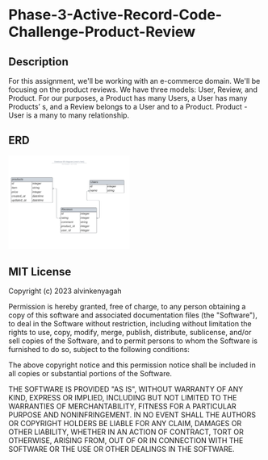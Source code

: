 # Phase-3-Active-Record-Code-Challenge-Product-Review

## Description

For this assignment, we'll be working with an e-commerce domain. We'll be focusing on the product reviews.
We have three models: User, Review, and Product.
For our purposes, a Product has many Users, a User has many Products’ s, and a Review belongs to a User and to a Product.
Product - User is a many to many relationship.

## ERD

<img src= "./assets/Database ER diagram (crow's foot).png" width = 240>

## MIT License

Copyright (c) 2023 alvinkenyagah

Permission is hereby granted, free of charge, to any person obtaining a copy
of this software and associated documentation files (the "Software"), to deal
in the Software without restriction, including without limitation the rights
to use, copy, modify, merge, publish, distribute, sublicense, and/or sell
copies of the Software, and to permit persons to whom the Software is
furnished to do so, subject to the following conditions:

The above copyright notice and this permission notice shall be included in all
copies or substantial portions of the Software.

THE SOFTWARE IS PROVIDED "AS IS", WITHOUT WARRANTY OF ANY KIND, EXPRESS OR
IMPLIED, INCLUDING BUT NOT LIMITED TO THE WARRANTIES OF MERCHANTABILITY,
FITNESS FOR A PARTICULAR PURPOSE AND NONINFRINGEMENT. IN NO EVENT SHALL THE
AUTHORS OR COPYRIGHT HOLDERS BE LIABLE FOR ANY CLAIM, DAMAGES OR OTHER
LIABILITY, WHETHER IN AN ACTION OF CONTRACT, TORT OR OTHERWISE, ARISING FROM,
OUT OF OR IN CONNECTION WITH THE SOFTWARE OR THE USE OR OTHER DEALINGS IN THE
SOFTWARE.
